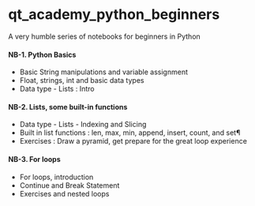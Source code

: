 # qt_academy_python_beginners
A very humble series of notebooks for beginners in Python

#### NB-1. Python Basics

* Basic String manipulations and variable assignment 
* Float, strings, int and basic data types
* Data type - Lists : Intro 

#### NB-2. Lists, some built-in functions

* Data type - Lists - Indexing and Slicing
* Built in list functions : len, max, min, append, insert, count, and set¶
* Exercises : Draw a pyramid, get prepare for the great loop experience

#### NB-3. For loops

* For loops, introduction
* Continue and Break Statement
* Exercises and nested loops
